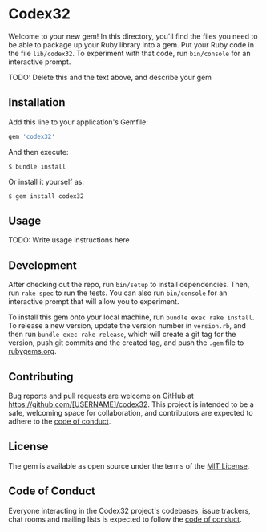 # Codex32

Welcome to your new gem! In this directory, you'll find the files you need to be able to package up your Ruby library into a gem. Put your Ruby code in the file `lib/codex32`. To experiment with that code, run `bin/console` for an interactive prompt.

TODO: Delete this and the text above, and describe your gem

## Installation

Add this line to your application's Gemfile:

```ruby
gem 'codex32'
```

And then execute:

    $ bundle install

Or install it yourself as:

    $ gem install codex32

## Usage

TODO: Write usage instructions here

## Development

After checking out the repo, run `bin/setup` to install dependencies. Then, run `rake spec` to run the tests. You can also run `bin/console` for an interactive prompt that will allow you to experiment.

To install this gem onto your local machine, run `bundle exec rake install`. To release a new version, update the version number in `version.rb`, and then run `bundle exec rake release`, which will create a git tag for the version, push git commits and the created tag, and push the `.gem` file to [rubygems.org](https://rubygems.org).

## Contributing

Bug reports and pull requests are welcome on GitHub at https://github.com/[USERNAME]/codex32. This project is intended to be a safe, welcoming space for collaboration, and contributors are expected to adhere to the [code of conduct](https://github.com/[USERNAME]/codex32/blob/master/CODE_OF_CONDUCT.md).

## License

The gem is available as open source under the terms of the [MIT License](https://opensource.org/licenses/MIT).

## Code of Conduct

Everyone interacting in the Codex32 project's codebases, issue trackers, chat rooms and mailing lists is expected to follow the [code of conduct](https://github.com/[USERNAME]/codex32/blob/master/CODE_OF_CONDUCT.md).
